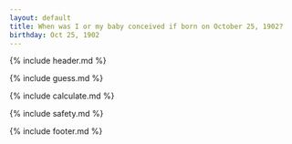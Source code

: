 ```yaml
---
layout: default
title: When was I or my baby conceived if born on October 25, 1902?
birthday: Oct 25, 1902
---
```


{% include header.md %}

{% include guess.md %}

{% include calculate.md %}

{% include safety.md %}

{% include footer.md %}



